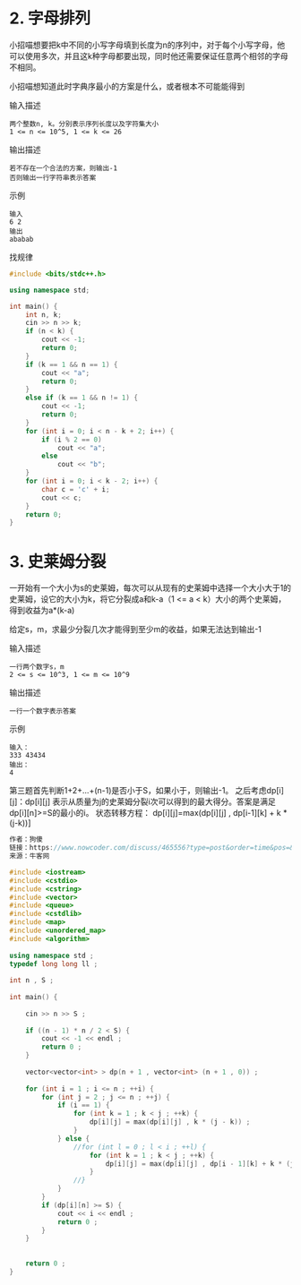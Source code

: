 # 2. 字母排列
小招喵想要把k中不同的小写字母填到长度为n的序列中，对于每个小写字母，他可以使用多次，并且这k种字母都要出现，同时他还需要保证任意两个相邻的字母不相同。

小招喵想知道此时字典序最小的方案是什么，或者根本不可能能得到

输入描述
````
两个整数n, k。分别表示序列长度以及字符集大小
1 <= n <= 10^5, 1 <= k <= 26
````
输出描述
````
若不存在一个合法的方案，则输出-1
否则输出一行字符串表示答案
````
示例
````
输入
6 2
输出
ababab
````
找规律
````cpp
#include <bits/stdc++.h>

using namespace std;

int main() {
	int n, k;
	cin >> n >> k;
	if (n < k) {
		cout << -1;
		return 0;
	}
	if (k == 1 && n == 1) {
		cout << "a";
		return 0;
	}
	else if (k == 1 && n != 1) {
		cout << -1;
		return 0;
	}
	for (int i = 0; i < n - k + 2; i++) {
		if (i % 2 == 0)
			cout << "a";
		else
			cout << "b";
	}
	for (int i = 0; i < k - 2; i++) {
		char c = 'c' + i;
		cout << c;
	}
	return 0;
}
````

# 3. 史莱姆分裂
一开始有一个大小为s的史莱姆，每次可以从现有的史莱姆中选择一个大小大于1的史莱姆，设它的大小为k，将它分裂成a和k-a（1 <= a < k）大小的两个史莱姆，得到收益为a*(k-a)

给定s，m，求最少分裂几次才能得到至少m的收益，如果无法达到输出-1

输入描述
````
一行两个数字s，m
2 <= s <= 10^3, 1 <= m <= 10^9
````
输出描述
````
一行一个数字表示答案
````
示例
````
输入：
333 43434
输出：
4
````


第三题首先判断1+2+...+(n-1)是否小于S，如果小于，则输出-1。
之后考虑dp[i][j]：dp[i][j] 表示从质量为j的史莱姆分裂i次可以得到的最大得分。答案是满足dp[i][n]>=S的最小的i。
状态转移方程： dp[i][j]=max(dp[i][j] , dp[i-1][k] + k * (j-k))]
````cpp
作者：狗傻
链接：https://www.nowcoder.com/discuss/465556?type=post&order=time&pos=&page=1&channel=666&source_id=search_post
来源：牛客网

#include <iostream>
#include <cstdio>
#include <cstring>
#include <vector>
#include <queue>
#include <cstdlib>
#include <map>
#include <unordered_map>
#include <algorithm>
 
using namespace std ;
typedef long long ll ;
 
int n , S ;
 
int main() {
 
    cin >> n >> S ;
 
    if ((n - 1) * n / 2 < S) {
        cout << -1 << endl ;
        return 0 ;
    } 
 
    vector<vector<int> > dp(n + 1 , vector<int> (n + 1 , 0)) ;
 
    for (int i = 1 ; i <= n ; ++i) {
        for (int j = 2 ; j <= n ; ++j) {
            if (i == 1) {
                for (int k = 1 ; k < j ; ++k) {
                    dp[i][j] = max(dp[i][j] , k * (j - k)) ;
                }
            } else {
                //for (int l = 0 ; l < i ; ++l) {
                    for (int k = 1 ; k < j ; ++k) {
                        dp[i][j] = max(dp[i][j] , dp[i - 1][k] + k * (j - k)) ;
                    }
                //}
            }
        }
        if (dp[i][n] >= S) {
            cout << i << endl ;
            return 0 ;
        }
    }
 
 
    return 0 ;
}
````
